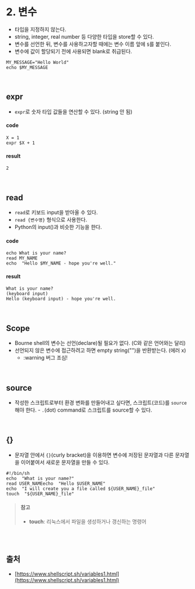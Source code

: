 # 2. 변수

- 타입을 지정하지 않는다.
- string, integer, real number 등 다양한 타입을 store할 수 있다.
- 변수를 선언한 뒤, 변수를 사용하고자할 때에는 변수 이름 앞에 `$`를 붙인다.
- 변수에 값이 할당되기 전에 사용되면 blank로 취급된다.

``` shell
MY_MESSAGE="Hello World"
echo $MY_MESSAGE
```

<br>


## expr

- `expr`로 숫자 타입 값들을 연산할 수 있다. (string 안 됨)

#### code
``` shell
X = 1
expr $X + 1
```
#### result
``` terminal
2
```

<br>


## read

- `read`로 키보드 input을 받아올 수 있다.
- `read {변수명}` 형식으로 사용한다.
- Python의 input()과 비슷한 기능을 한다.

#### code
``` shell
echo What is your name?
read MY_NAME
echo  "Hello $MY_NAME - hope you're well."
```
#### result
``` terminal
What is your name?
(keyboard input)
Hello (keyboard input) - hope you're well.
```

<br>


## Scope
- Bourne shell의 변수는 선언(declare)될 필요가 없다. (C와 같은 언어와는 달리)
- 선언되지 않은 변수에 접근하려고 하면 empty string("")을 반환받는다. (에러 x)
	- :warning 버그 조심!

<br>


## source
- 작성한 스크립트로부터 환경 변화를 만들어내고 싶다면, 스크립트(코드)를 `source`해야 한다.
		- `.`(dot) command로 스크립트를 source할 수 있다.

<br>


## {}

- 문자열 안에서 `{}`(curly bracket)을 이용하면 변수에 저장된 문자열과 다른 문자열을 이어붙여서 새로운 문자열을 만들 수 있다.

``` shell
#!/bin/sh  
echo  "What is your name?"  
read USER_NAMEecho  "Hello $USER_NAME"  
echo  "I will create you a file called ${USER_NAME}_file"  
touch  "${USER_NAME}_file"
```

> #### 참고
> - **touch**: 리눅스에서 파일을 생성하거나 갱신하는 명령어





<br><br>


## 출처
- [https://www.shellscript.sh/variables1.html](https://www.shellscript.sh/variables1.html)
